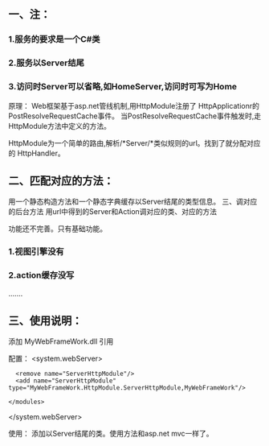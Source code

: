 ## 一、注：
### 1.服务的要求是一个C#类
### 2.服务以Server结尾
### 3.访问时Server可以省略,如HomeServer,访问时可写为Home

原理：
Web框架基于asp.net管线机制,用HttpModule注册了
HttpApplicationr的PostResolveRequestCache事件。
当PostResolveRequestCache事件触发时,走HttpModule方法中定义的方法。

HttpModule为一个简单的路由,解析/*Server/*类似规则的url。找到了就分配对应的
HttpHandler。

## 二、匹配对应的方法：
用一个静态构造方法和一个静态字典缓存以Server结尾的类型信息。
三、调对应的后台方法
用url中得到的Server和Action调对应的类、对应的方法

功能还不完善。只有基础功能。

### 1.视图引擎没有
### 2.action缓存没写
.......


## 三、使用说明：
添加	MyWebFrameWork.dll 引用


配置：
 <system.webServer>
    <validation validateIntegratedModeConfiguration="false"/>
    <modules>
     

      <remove name="ServerHttpModule"/>
      <add name="ServerHttpModule" type="MyWebFrameWork.HttpModule.ServerHttpModule,MyWebFrameWork"/>
      
    </modules>
  </system.webServer>

  使用：
  添加以Server结尾的类。使用方法和asp.net mvc一样了。
